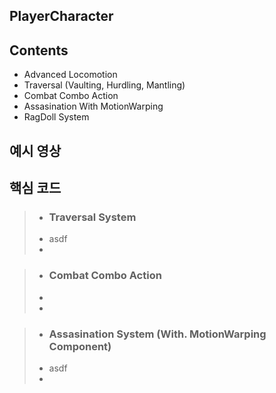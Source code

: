 PlayerCharacter
-

Contents
-
- Advanced Locomotion
- Traversal (Vaulting, Hurdling, Mantling)
- Combat Combo Action
- Assasination With MotionWarping
- RagDoll System

예시 영상
-


핵심 코드
-

> - ### Traversal System ###
> - asdf
> - 



> - ### Combat Combo Action ###
> -
> -


> - ### Assasination System (With. MotionWarping Component)
> - asdf
> - 
